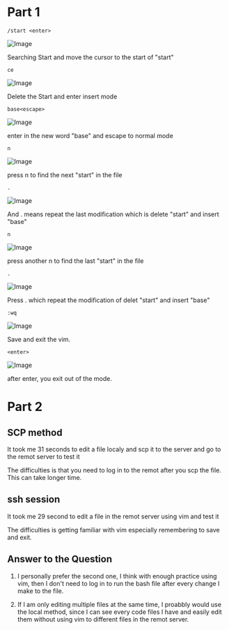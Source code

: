 # Part 1
```
/start <enter>
```
![Image](lab7pic\search_start.PNG)

Searching Start and move the cursor to the start of "start"

```
ce
```
![Image](lab7pic\ce.PNG)

Delete the Start and enter insert mode

```
base<escape>
```
![Image](lab7pic\base_escape.PNG)

enter in the new word "base" and escape to normal mode
```
n
```
![Image](lab7pic\n_1.PNG)

press n to find the next "start" in the file
```
.
```
![Image](lab7pic\redone1.PNG)

And . means repeat the last modification which is delete "start" and insert "base"

```
n
```
![Image](lab7pic\n_2.PNG)

press another n to find the last "start" in the file
```
.
```
![Image](lab7pic\redone2.PNG)

Press . which repeat the modification of delet "start" and insert "base"
```
:wq 
```
![Image](lab7pic\wq.PNG)

Save and exit the vim.
```
<enter>
```
![Image](lab7pic\enter_finish.PNG)

after enter, you exit out of the mode.

# Part 2

## SCP method
It took me 31 seconds to edit a file localy and scp it to the server and go to the remot server to test it

The difficulties is that you need to log in to the remot after you scp the file. This can take longer time.

## ssh session
It took me 29 second to edit a file in the remot server using vim and test it

The difficulties is getting familiar with vim especially remembering to save and exit.

## Answer to the Question

1. I personally prefer the second one, I think with enough practice using vim, then I don't need to log in to run the bash file after every change I make to the file.

2. If I am only editing multiple files at the same time, I proabbly would use the local method, since I can see every code files I have and easily edit them without using vim to different files in the remot server.
